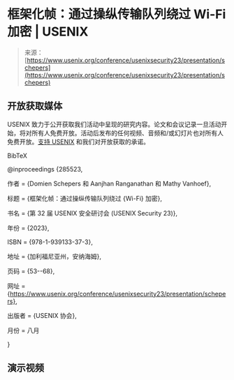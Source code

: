 <!--yml

类别: 未分类

日期: 2024-05-27 15:09:50

-->

# 框架化帧：通过操纵传输队列绕过 Wi-Fi 加密 | USENIX

> 来源：[https://www.usenix.org/conference/usenixsecurity23/presentation/schepers](https://www.usenix.org/conference/usenixsecurity23/presentation/schepers)

## 开放获取媒体

USENIX 致力于公开获取我们活动中呈现的研究内容。论文和会议记录一旦活动开始，将对所有人免费开放。活动后发布的任何视频、音频和/或幻灯片也对所有人免费开放。[支持 USENIX](/annual-fund) 和我们对开放获取的承诺。

BibTeX

@inproceedings {285523,

作者 = {Domien Schepers 和 Aanjhan Ranganathan 和 Mathy Vanhoef},

标题 = {框架化帧：通过操纵传输队列绕过 {Wi-Fi} 加密},

书名 = {第 32 届 USENIX 安全研讨会 (USENIX Security 23)},

年份 = {2023},

ISBN = {978-1-939133-37-3},

地址 = {加利福尼亚州，安纳海姆},

页码 = {53--68},

网址 = {https://www.usenix.org/conference/usenixsecurity23/presentation/schepers},

出版者 = {USENIX 协会},

月份 = 八月

}

## 演示视频
